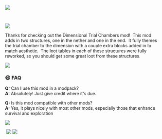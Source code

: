 ![](https://media.forgecdn.net/attachments/description/1127637/description_c6f5ea4d-5ac0-49a7-a6b8-8cd0d2091f8f.png)

 

![](https://media.forgecdn.net/attachments/description/1127637/description_5b2af622-dccd-4545-bb10-3c4eef402836.png)

Thanks for checking out the Dimensional Trial Chambers mod!  This mod adds in two structures, one in the nether and one in the end.  It fully themes the trial chamber to the dimension with a couple extra blocks added in to match aesthetic.  The loot tables in each of these structures were fully reworked, so you should get some great loot from these structures. 

![](https://media.forgecdn.net/attachments/description/1127637/description_47ebdf9b-6b6d-4bb9-9707-78d97fce3503.png)

### 😄 FAQ

**Q:** Can I use this mod in a modpack?  
**A:** Absolutely! Just give credit where it's due.

**Q:** Is this mod compatible with other mods?  
**A:** Yes, it plays nicely with most other mods, especially those that enhance survival and exploration

![](https://media.forgecdn.net/attachments/description/1127637/description_2c018c84-3213-4553-8ed1-69e197e2c347.png)

 ![](https://media.forgecdn.net/attachments/description/1127637/description_5cd86dad-d545-42bd-8d13-12c276593bd3.png) ![](https://media.forgecdn.net/attachments/description/1127637/description_e1ee0a34-5f25-4583-aec0-ed301bcf4c72.png)
